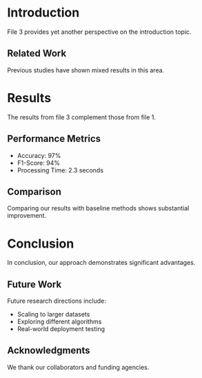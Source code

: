# Introduction

File 3 provides yet another perspective on the introduction topic.

## Related Work

Previous studies have shown mixed results in this area.

# Results

The results from file 3 complement those from file 1.

## Performance Metrics

- Accuracy: 97%
- F1-Score: 94%
- Processing Time: 2.3 seconds

## Comparison

Comparing our results with baseline methods shows substantial improvement.

# Conclusion

In conclusion, our approach demonstrates significant advantages.

## Future Work

Future research directions include:
- Scaling to larger datasets
- Exploring different algorithms
- Real-world deployment testing

## Acknowledgments

We thank our collaborators and funding agencies.